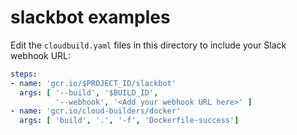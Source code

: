 # slackbot examples

Edit the `cloudbuild.yaml` files in this directory to include your Slack webhook URL:

```yaml
steps:
- name: 'gcr.io/$PROJECT_ID/slackbot'
  args: [ '--build', '$BUILD_ID',
          '--webhook', '<Add your webhook URL here>' ]
- name: 'gcr.io/cloud-builders/docker'
  args: [ 'build', '.', '-f', 'Dockerfile-success']
```
